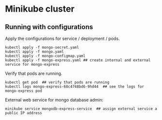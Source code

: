 # Minikube cluster

## Running with configurations

Apply the configurations for service / deployment / pods.

```
kubectl apply -f mongo-secret.yaml
kubectl apply -f mongo.yaml
kubectl apply -f mongo-configmap.yaml
kubectl apply -f mongo-express.yaml ## create internal and external service for mongo-express
```

Verify that pods are running.

```
kubectl get pod  ## verify that pods are running
kubectl logs mongo-express-68c4748bd6-9hd44  ## see the logs for mongo-express pod
```

External web service for mongo database admin:

```
minikube service mongodb-express-service  ## assign external service a public IP address
```
